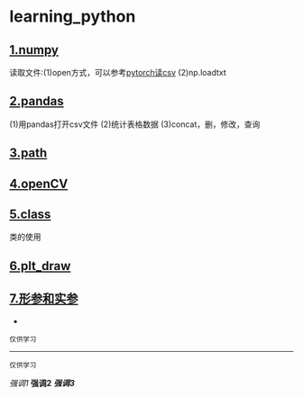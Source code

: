# learning_python
## [1.numpy](./np)
  读取文件:(1)open方式，可以参考[pytorch读csv](../torch/read_csv.py)
  (2)np.loadtxt
  
## [2.pandas](./pandas)
  (1)用pandas打开csv文件
  (2)统计表格数据
  (3)concat，删，修改，查询
  
## [3.path](./path&str)
  
## [4.openCV](./openCV)
  
## [5.class](./class)
  类的使用
  
## [6.plt_draw](./draw_plt)
  
## [7.形参和实参](./实参形参.py)
  
-
```
仅供学习
```
----

``仅供学习``

*强调1*
**强调2**
***强调3***